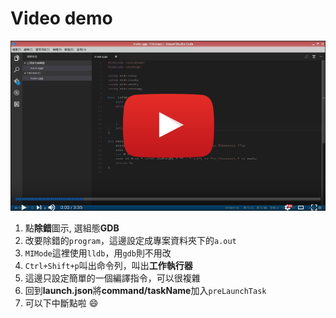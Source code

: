 # Video demo

[![](./thumb.png)](https://youtu.be/Ok4p1XgZGEY)

1. 點**除錯**圖示, 選組態**GDB**
2. 改要除錯的`program`，這邊設定成專案資料夾下的`a.out`
3. `MIMode`這裡使用`lldb`，用`gdb`則不用改
4. `Ctrl+Shift+p`叫出命令列，叫出**工作執行器**
5. 這邊只設定簡單的一個編譯指令，可以很複雜
6. 回到**launch.json**將**command/taskName**加入`preLaunchTask`
7. 可以下中斷點啦 :smile: